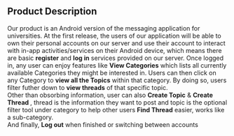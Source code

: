 <h2>Product Description</h2>
<p>
Our product is an Android version of the messaging application for universities. At the first release, the users of our application will be able to own their personal accounts on our server and use their account to interact with in-app activities/services on their Android device, which means there are basic <b>register</b> and <b>log in</b> services provided on our server. Once logged in, any user can enjoy features like <b>View Categories</b> which lists all currently available Categories they might be interested in. Users can then click on any Category to <b>view all the Topics</b> within that category. By doing so, users filter futher down to <b>view threads</b> of that specific topic. <br>
Other than obsorbing information, user can also <b>Create Topic</b> & <b>Create Thread </b>, thread is the information they want to post and topic is the optional filter tool under category to help other users <b>Find Thread</b> easier, works like a sub-category.<br>
And finally, <b>Log out</b> when finished or switching between accounts
</p>
